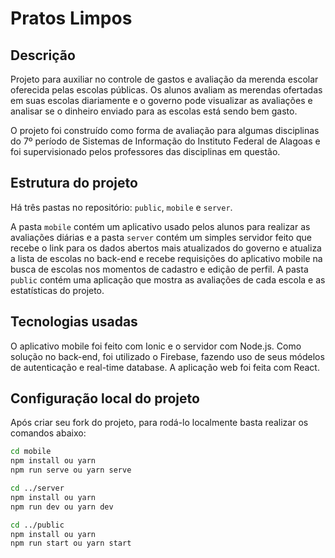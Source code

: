 # Pratos Limpos

## Descrição

Projeto para auxiliar no controle de gastos e avaliação da merenda escolar oferecida pelas escolas públicas. Os alunos avaliam as merendas ofertadas em suas escolas diariamente e o governo pode visualizar as avaliações e analisar se o dinheiro enviado para as escolas está sendo bem gasto.

O projeto foi construído como forma de avaliação para algumas disciplinas do 7º período de Sistemas de Informação do Instituto Federal de Alagoas e foi supervisionado pelos professores das disciplinas em questão.

## Estrutura do projeto

Há três pastas no repositório: `public`, `mobile` e `server`.

A pasta `mobile` contém um aplicativo usado pelos alunos para realizar as avaliações diárias e a pasta `server` contém um simples servidor feito que recebe o link para os dados abertos mais atualizados do governo e atualiza a lista de escolas no back-end e recebe requisições do aplicativo mobile na busca de escolas nos momentos de cadastro e edição de perfil. A pasta `public` contém uma aplicação que mostra as avaliações de cada escola e as estatísticas do projeto.

## Tecnologias usadas

O aplicativo mobile foi feito com Ionic e o servidor com Node.js. Como solução no back-end, foi utilizado o Firebase, fazendo uso de seus módelos de autenticação e real-time database. A aplicação web foi feita com React.

## Configuração local do projeto

Após criar seu fork do projeto, para rodá-lo localmente basta realizar os comandos abaixo:

```bash
cd mobile
npm install ou yarn
npm run serve ou yarn serve

cd ../server
npm install ou yarn
npm run dev ou yarn dev

cd ../public
npm install ou yarn
npm run start ou yarn start
```

